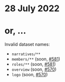 # 28 July 2022
# or, …

Invalid dataset names:

  - `narratives/**`
  - `members/**` (soon, [#581][])
  - `roles/**` (soon, [#581][])
  - `overview` (soon, [#570][])
  - `logo` (soon, [#570][])

[#570]: https://github.com/nextstrain/nextstrain.org/pull/570
[#581]: https://github.com/nextstrain/nextstrain.org/pull/581
